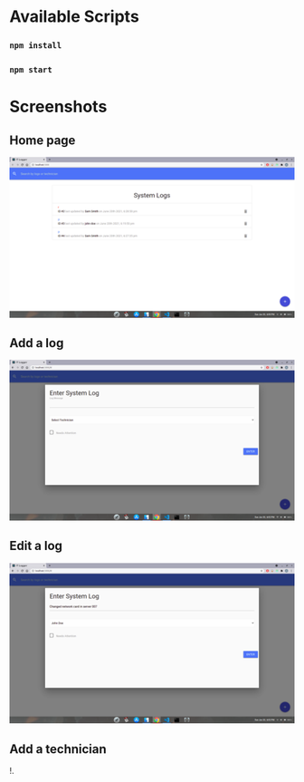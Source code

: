 # Available Scripts
### `npm install`
### `npm start`

# Screenshots

## Home page
![](https://github.com/aayush-dhakal/React-Redux-IT-Department-Logger-App/blob/master/screenshots/homepage.png?raw=true)

## Add a log
![](https://github.com/aayush-dhakal/React-Redux-IT-Department-Logger-App/blob/master/screenshots/Add%20Log.png?raw=true)

## Edit a log
![](https://github.com/aayush-dhakal/React-Redux-IT-Department-Logger-App/blob/master/screenshots/Edit%20Log.png?raw=true)

## Add a technician
!.[](https://github.com/aayush-dhakal/React-Redux-IT-Department-Logger-App/blob/master/screenshots/Add%20Technician.png?raw=true)
